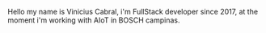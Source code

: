 Hello my name is Vinicius Cabral, i'm FullStack developer since 2017, at the moment i'm working with AIoT in BOSCH campinas.








